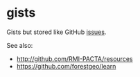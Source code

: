 # gists

Gists but stored like GitHub [issues](https://github.com/maurolepore/gists/issues).

See also:

* http://github.com/RMI-PACTA/resources
* https://github.com/forestgeo/learn
